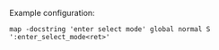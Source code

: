 Example configuration:

```
map -docstring 'enter select mode' global normal S ':enter_select_mode<ret>'
```
